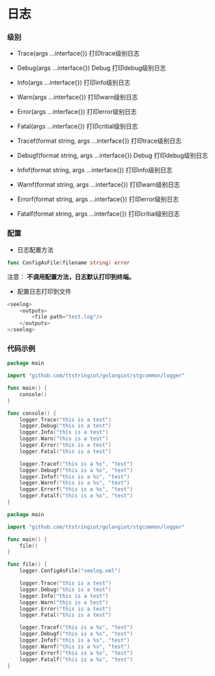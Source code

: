 # 日志

### 级别
* Trace(args ...interface{}) 打印trace级别日志
* Debug(args ...interface{}) Debug 打印debug级别日志
* Info(args ...interface{}) 打印info级别日志
* Warn(args ...interface{}) 打印warn级别日志
* Error(args ...interface{}) 打印error级别日志
* Fatal(args ...interface{}) 打印critial级别日志

* Tracef(format string, args ...interface{}) 打印trace级别日志
* Debugf(format string, args ...interface{}) Debug 打印debug级别日志
* Infof(format string, args ...interface{}) 打印info级别日志
* Warnf(format string, args ...interface{}) 打印warn级别日志
* Errorf(format string, args ...interface{}) 打印error级别日志
* Fatalf(format string, args ...interface{}) 打印critial级别日志



### 配置

* 日志配置方法 
```go
func ConfigAsFile(filename string) error
```
注意： **不调用配置方法，日志默认打印到终端。**

* 配置日志打印到文件
```go
<seelog>
    <outputs>
        <file path="test.log"/>
    </outputs>
</seelog>
```

### 代码示例
```go
package main

import "github.com/ttstringiot/golangiot/stgcommon/logger"

func main() {
	console()
}

func console() {
	logger.Trace("this is a test")
	logger.Debug("this is a test")
	logger.Info("this is a test")
	logger.Warn("this is a test")
	logger.Error("this is a test")
	logger.Fatal("this is a test")

	logger.Tracef("this is a %s", "test")
	logger.Debugf("this is a %s", "test")
	logger.Infof("this is a %s", "test")
	logger.Warnf("this is a %s", "test")
	logger.Errorf("this is a %s", "test")
	logger.Fatalf("this is a %s", "test")
}
```

```go
package main

import "github.com/ttstringiot/golangiot/stgcommon/logger"

func main() {
	file()
}

func file() {
	logger.ConfigAsFile("seelog.xml")

	logger.Trace("this is a test")
	logger.Debug("this is a test")
	logger.Info("this is a test")
	logger.Warn("this is a test")
	logger.Error("this is a test")
	logger.Fatal("this is a test")

	logger.Tracef("this is a %s", "test")
	logger.Debugf("this is a %s", "test")
	logger.Infof("this is a %s", "test")
	logger.Warnf("this is a %s", "test")
	logger.Errorf("this is a %s", "test")
	logger.Fatalf("this is a %s", "test")
}
```
